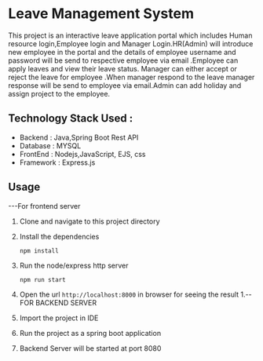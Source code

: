 # Leave Management System

This project is an interactive leave application portal which includes Human resource login,Employee login and Manager Login.HR(Admin) will introduce new employee in the portal and the details of employee username and password will be send to respective employee via email .Employee can apply leaves and view their leave status. Manager can either accept or reject the leave for employee .When manager respond to the leave manager response will be send to employee via email.Admin can add holiday and assign project to the employee.

## Technology Stack Used :

- Backend : Java,Spring Boot Rest API
- Database : MYSQL
- FrontEnd : Nodejs,JavaScript, EJS, css
- Framework : Express.js

## Usage
---For frontend server
1. Clone and navigate to this project directory

2. Install the dependencies
   ```bash/terminal
   npm install
   ```

3. Run the node/express http server
   ```bash/terminal
   npm run start 
   ```
4. Open the url `http://localhost:8000` in browser for seeing the result
1.--FOR BACKEND SERVER
1. Import the project in IDE
2. Run the project as a spring boot application
3.  Backend Server will be started at port 8080
